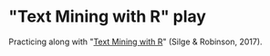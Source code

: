 # "Text Mining with R" play

Practicing along with "[Text Mining with R](https://www.tidytextmining.com)" (Silge &amp; Robinson, 2017).
